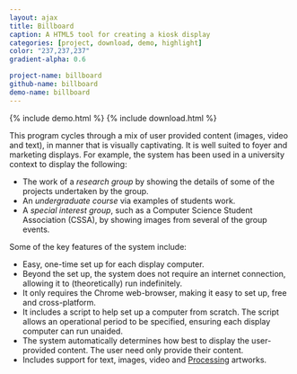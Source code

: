 ```yaml
---
layout: ajax
title: Billboard
caption: A HTML5 tool for creating a kiosk display
categories: [project, download, demo, highlight]
color: "237,237,237"
gradient-alpha: 0.6

project-name: billboard
github-name: billboard
demo-name: billboard
---
```


{% include demo.html %}
{% include download.html %}

This program cycles through a mix of user provided content (images, video and text), in
manner that is visually captivating. It is well suited to foyer and marketing
displays. For example, the system has been used in a university context to display the following:

*	The work of a *research group* by showing the details of some of the projects undertaken by the group.
*	An *undergraduate course* via examples of students work.
*	A *special interest group*, such as a Computer Science Student Association (CSSA), by showing images from several of the group events.

Some of the key features of the system include:

*	Easy, one-time set up for each display computer.
*	Beyond the set up, the system does not require an internet connection, allowing it to (theoretically) run indefinitely.
*	It only requires the Chrome web-browser, making it easy to set up, free and cross-platform.
*	It includes a script to help set up a computer from scratch. The script allows an operational period to be specified, ensuring each display computer can run unaided.
*	The system automatically determines how best to display the user-provided content. The user need only provide their content.
*	Includes support for text, images, video and [Processing](www.processing.org) artworks.

